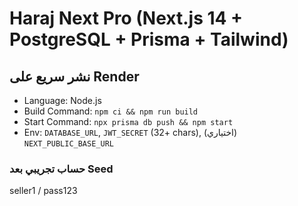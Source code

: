 # Haraj Next Pro (Next.js 14 + PostgreSQL + Prisma + Tailwind)
## نشر سريع على Render
- Language: Node.js
- Build Command: `npm ci && npm run build`
- Start Command: `npx prisma db push && npm start`
- Env: `DATABASE_URL`, `JWT_SECRET` (32+ chars), (اختياري) `NEXT_PUBLIC_BASE_URL`
### حساب تجريبي بعد Seed
seller1 / pass123
